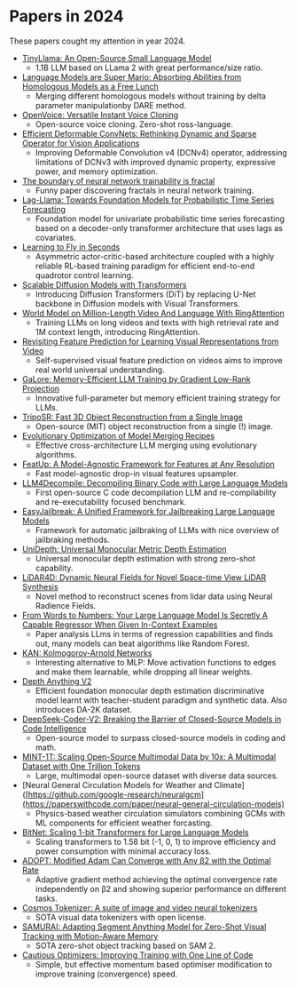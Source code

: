 # Papers in 2024

These papers cought my attention in year 2024.

* [TinyLlama: An Open-Source Small Language Model](https://paperswithcode.com/paper/tinyllama-an-open-source-small-language-model)
  * 1.1B LLM based on LLama 2 with great performance/size ratio.
* [Language Models are Super Mario: Absorbing Abilities from Homologous Models as a Free Lunch](https://paperswithcode.com/paper/language-models-are-super-mario-absorbing)
  * Merging different homologous models without training by delta parameter manipulationby DARE method.
* [OpenVoice: Versatile Instant Voice Cloning](https://paperswithcode.com/paper/openvoice-versatile-instant-voice-cloning)
  * Open-source voice cloning. Zero-shot ross-language.
* [Efficient Deformable ConvNets: Rethinking Dynamic and Sparse Operator for Vision Applications]()
  * Improving Deformable Convolution v4 (DCNv4) operator, addressing limitations of DCNv3 with improved dynamic property, expressive power, and memory optimization.
* [The boundary of neural network trainability is fractal](https://arxiv.org/abs/2402.06184v1)
  * Funny paper discovering fractals in neural network training.
* [Lag-Llama: Towards Foundation Models for Probabilistic Time Series Forecasting](https://paperswithcode.com/paper/lag-llama-towards-foundation-models-for-time)
  * Foundation model for univariate probabilistic time series forecasting based on a decoder-only transformer architecture that uses lags as covariates.
* [Learning to Fly in Seconds](https://paperswithcode.com/paper/learning-to-fly-in-seconds)
  * Asymmetric actor-critic-based architecture coupled with a highly reliable RL-based training paradigm for efficient end-to-end quadrotor control learning.
* [Scalable Diffusion Models with Transformers](https://paperswithcode.com/paper/scalable-diffusion-models-with-transformers)
  * Introducing Diffusion Transformers (DiT) by replacing U-Net backbone in Diffusion models with Visual Transformers.
* [World Model on Million-Length Video And Language With RingAttention](https://paperswithcode.com/paper/world-model-on-million-length-video-and)
  * Training LLMs on long videos and texts with high retrieval rate and 1M context length, introducing RingAttention.
* [Revisiting Feature Prediction for Learning Visual Representations from Video](https://paperswithcode.com/paper/revisiting-feature-prediction-for-learning)
  * Self-supervised visual feature prediction on videos aims to improve real world universal understanding.
* [GaLore: Memory-Efficient LLM Training by Gradient Low-Rank Projection](https://arxiv.org/pdf/2403.03507v1.pdf)
  * Innovative full-parameter but memory efficient training strategy for LLMs.
* [TripoSR: Fast 3D Object Reconstruction from a Single Image](https://arxiv.org/abs/2403.02151)
  * Open-source (MIT) object reconstruction from a single (!) image.
* [Evolutionary Optimization of Model Merging Recipes](https://paperswithcode.com/paper/evolutionary-optimization-of-model-merging)
  * Effective cross-architecture LLM merging using evolutionary algorithms.
* [FeatUp: A Model-Agnostic Framework for Features at Any Resolution](https://paperswithcode.com/paper/featup-a-model-agnostic-framework-for)
  * Fast model-agnostic drop-in visual features upsampler.
* [LLM4Decompile: Decompiling Binary Code with Large Language Models](https://paperswithcode.com/paper/llm4decompile-decompiling-binary-code-with)
  * First open-source C code decompilation LLM and re-compilability and re-executability focused benchmark.
* [EasyJailbreak: A Unified Framework for Jailbreaking Large Language Models](https://paperswithcode.com/paper/easyjailbreak-a-unified-framework-for)
  * Framework for automatic jailbraking of LLMs with nice overview of jailbraking methods.
* [UniDepth: Universal Monocular Metric Depth Estimation](https://paperswithcode.com/paper/unidepth-universal-monocular-metric-depth)
  * Universal monocular depth estimation with strong zero-shot capability.  
* [LiDAR4D: Dynamic Neural Fields for Novel Space-time View LiDAR Synthesis](https://paperswithcode.com/paper/lidar4d-dynamic-neural-fields-for-novel-space)
  * Novel method to reconstruct scenes from lidar data using Neural Radience Fields.
* [From Words to Numbers: Your Large Language Model Is Secretly A Capable Regressor When Given In-Context Examples](https://paperswithcode.com/paper/from-words-to-numbers-your-large-language)
  * Paper analysis LLms in terms of regression capabilities and finds out, many models can beat algorithms like Random Forest.
* [KAN: Kolmogorov-Arnold Networks](https://arxiv.org/abs/2404.19756)
  * Interesting alternative to MLP: Move activation functions to edges and make them learnable, while dropping all linear weights.
* [Depth Anything V2](https://paperswithcode.com/paper/depth-anything-v2)
  * Efficient foundation monocular depth estimation discriminative model learnt with teacher-student paradigm and synthetic data. Also introduces DA-2K dataset.
* [DeepSeek-Coder-V2: Breaking the Barrier of Closed-Source Models in Code Intelligence](https://paperswithcode.com/paper/deepseek-coder-v2-breaking-the-barrier-of)
  * Open-source model to surpass closed-source models in coding and math.
* [MINT-1T: Scaling Open-Source Multimodal Data by 10x: A Multimodal Dataset with One Trillion Tokens](https://paperswithcode.com/paper/mint-1t-scaling-open-source-multimodal-data)
  * Large, multimodal open-source dataset with diverse data sources.
* [Neural General Circulation Models for Weather and Climate]([https://github.com/google-research/neuralgcm](https://paperswithcode.com/paper/neural-general-circulation-models)
  * Physics-based weather circulation simulators combining GCMs with ML components for efficient weather forcasting.
* [BitNet: Scaling 1-bit Transformers for Large Language Models](https://www.microsoft.com/en-us/research/publication/bitnet-scaling-1-bit-transformers-for-large-language-models/)
  * Scaling transformers to 1.58 bit (-1, 0, 1) to improve efficiency and power consumption with minimal accuracy loss.
* [ADOPT: Modified Adam Can Converge with Any β2 with the Optimal Rate](https://arxiv.org/abs/2411.02853)
  * Adaptive gradient method achieving the optimal convergence rate independently on β2 and showing superior performance on different tasks.
* [Cosmos Tokenizer: A suite of image and video neural tokenizers](https://github.com/NVIDIA/Cosmos-Tokenizer)
  * SOTA visual data tokenizers with open license.
* [SAMURAI: Adapting Segment Anything Model for Zero-Shot Visual Tracking with Motion-Aware Memory](https://github.com/yangchris11/samurai)
  * SOTA zero-shot object tracking based on SAM 2.
* [Cautious Optimizers: Improving Training with One Line of Code](https://arxiv.org/abs/2411.16085v1)
  * Simple, but effective momentum based optimiser modification to improve training (convergence) speed.
